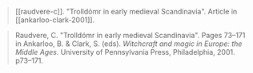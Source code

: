 > [[raudvere-c]]. "Trolldómr in early medieval Scandinavia". Article in [[ankarloo-clark-2001]].

> Raudvere, C. "Trolldómr in early medieval Scandinavia". Pages 73–171 in Ankarloo, B. & Clark, S. (eds). *Witchcraft and magic in Europe: the Middle Ages*. University of Pennsylvania Press, Philadelphia, 2001. p73–171.